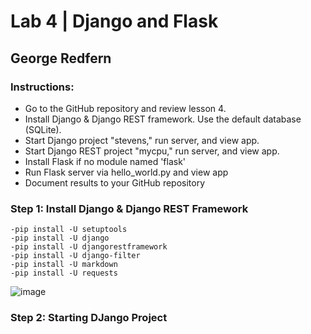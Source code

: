 # Lab 4 | Django and Flask
## George Redfern
### Instructions: 
  - Go to the GitHub repository and review lesson 4.
  - Install Django & Django REST framework. Use the default database (SQLite).
  - Start Django project "stevens," run server, and view app.
  - Start Django REST project "mycpu," run server, and view app.
  - Install Flask if no module named 'flask'
  - Run Flask server via hello_world.py and view app
  - Document results to your GitHub repository

### Step 1: Install Django & Django REST Framework
    -pip install -U setuptools
    -pip install -U django
    -pip install -U djangorestframework
    -pip install -U django-filter
    -pip install -U markdown
    -pip install -U requests

![image](https://github.com/user-attachments/assets/89c26fd4-253b-4682-8a1f-7838f198c188)

### Step 2: Starting DJango Project

